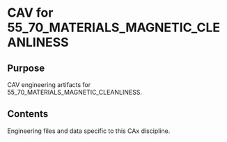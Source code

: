 # CAV for 55_70_MATERIALS_MAGNETIC_CLEANLINESS

## Purpose
CAV engineering artifacts for 55_70_MATERIALS_MAGNETIC_CLEANLINESS.

## Contents
Engineering files and data specific to this CAx discipline.
